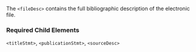 The `<fileDesc>` contains the full bibliographic description of the electronic file.

### Required Child Elements
`<titleStmt>`, `<publicationStmt>`, `<sourceDesc>`

